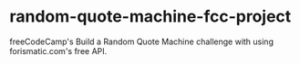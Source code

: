 # random-quote-machine-fcc-project
freeCodeCamp's Build a Random Quote Machine challenge with using forismatic.com's free API.
